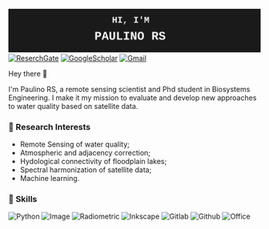 ![Paulino's GitHub Banner](./assets/banner.svg)
[![ReserchGate](https://img.shields.io/badge/ResearchGate-black?logo=researchgate)](https://www.researchgate.net/profile/Rejane-S-Paulino)
[![GoogleScholar](https://img.shields.io/badge/GoogleScholar-black?logo=googlescholar)](https://scholar.google.com/citations?hl=en&user=2n9urE0AAAAJ)
[![Gmail](https://img.shields.io/badge/Gmail-black?logo=gmail)](mailto:rejane.dspaulino@gmail.com)

Hey there 👋 

I'm Paulino RS, a remote sensing scientist and Phd student in Biosystems Engineering. I make it my mission to evaluate and develop new approaches to water quality based on satellite data.

### 📝 Research Interests

* Remote Sensing of water quality;
* Atmospheric and adjacency correction;
* Hydological connectivity of floodplain lakes;
* Spectral harmonization of satellite data; 
* Machine learning.

### 💼 Skills
![Python](https://img.shields.io/badge/Tools-Python-black?logo=python)
![Image](https://img.shields.io/badge/Tools-Image%20Processing-black?logo=simpleanalytics)
![Radiometric](https://img.shields.io/badge/Tools-Radiometric%20Data-black)
![Inkscape](https://img.shields.io/badge/Tools-Inkscape-black?logo=inkscape)
![Gitlab](https://img.shields.io/badge/Tools-Gitlab-black?logo=gitlab)
![Github](https://img.shields.io/badge/Tools-GitHub-black?logo=github)
![Office](https://img.shields.io/badge/Tools-Office-black?logo=microsoftoffice)


